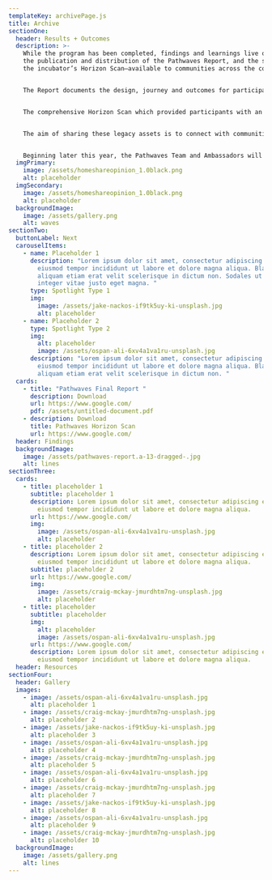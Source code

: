 ```yaml
---
templateKey: archivePage.js
title: Archive
sectionOne:
  header: Results + Outcomes
  description: >-
    While the program has been completed, findings and learnings live on with
    the publication and distribution of the Pathwaves Report, and the sharing of
    the incubator’s Horizon Scan—available to communities across the country.


    The Report documents the design, journey and outcomes for participants. 


    The comprehensive Horizon Scan which provided participants with an understanding of the digital drivers of change and trends—and the social, technological, environmental, economic, political, values and legal shifts influencing the future of music in Canada and other markets around the world, is also available for download. 


    The aim of sharing these legacy assets is to connect with communities across the country in the hope that they are inspired by the outcomes, and are compelled to continue the conversations. 


    Beginning later this year, the Pathwaves Team and Ambassadors will now be presenting and facilitating workshops at conferences and events across the country. If you are interested in partnering with us, please be in touch!
  imgPrimary:
    image: /assets/homeshareopinion_1.0black.png
    alt: placeholder
  imgSecondary:
    image: /assets/homeshareopinion_1.0black.png
    alt: placeholder
  backgroundImage:
    image: /assets/gallery.png
    alt: waves
sectionTwo:
  buttonLabel: Next
  carouselItems:
    - name: Placeholder 1
      description: "Lorem ipsum dolor sit amet, consectetur adipiscing elit, sed do
        eiusmod tempor incididunt ut labore et dolore magna aliqua. Blandit
        aliquam etiam erat velit scelerisque in dictum non. Sodales ut eu sem
        integer vitae justo eget magna. "
      type: Spotlight Type 1
      img:
        image: /assets/jake-nackos-if9tk5uy-ki-unsplash.jpg
        alt: placeholder
    - name: Placeholder 2
      type: Spotlight Type 2
      img:
        alt: placeholder
        image: /assets/ospan-ali-6xv4a1va1ru-unsplash.jpg
      description: "Lorem ipsum dolor sit amet, consectetur adipiscing elit, sed do
        eiusmod tempor incididunt ut labore et dolore magna aliqua. Blandit
        aliquam etiam erat velit scelerisque in dictum non. "
  cards:
    - title: "Pathwaves Final Report "
      description: Download
      url: https://www.google.com/
      pdf: /assets/untitled-document.pdf
    - description: Download
      title: Pathwaves Horizon Scan
      url: https://www.google.com/
  header: Findings
  backgroundImage:
    image: /assets/pathwaves-report.a-13-dragged-.jpg
    alt: lines
sectionThree:
  cards:
    - title: placeholder 1
      subtitle: placeholder 1
      description: Lorem ipsum dolor sit amet, consectetur adipiscing elit, sed do
        eiusmod tempor incididunt ut labore et dolore magna aliqua.
      url: https://www.google.com/
      img:
        image: /assets/ospan-ali-6xv4a1va1ru-unsplash.jpg
        alt: placeholder
    - title: placeholder 2
      description: Lorem ipsum dolor sit amet, consectetur adipiscing elit, sed do
        eiusmod tempor incididunt ut labore et dolore magna aliqua.
      subtitle: placeholder 2
      url: https://www.google.com/
      img:
        image: /assets/craig-mckay-jmurdhtm7ng-unsplash.jpg
        alt: placeholder
    - title: placeholder
      subtitle: placeholder
      img:
        alt: placeholder
        image: /assets/ospan-ali-6xv4a1va1ru-unsplash.jpg
      url: https://www.google.com/
      description: Lorem ipsum dolor sit amet, consectetur adipiscing elit, sed do
        eiusmod tempor incididunt ut labore et dolore magna aliqua.
  header: Resources
sectionFour:
  header: Gallery
  images:
    - image: /assets/ospan-ali-6xv4a1va1ru-unsplash.jpg
      alt: placeholder 1
    - image: /assets/craig-mckay-jmurdhtm7ng-unsplash.jpg
      alt: placeholder 2
    - image: /assets/jake-nackos-if9tk5uy-ki-unsplash.jpg
      alt: placeholder 3
    - image: /assets/ospan-ali-6xv4a1va1ru-unsplash.jpg
      alt: placeholder 4
    - image: /assets/craig-mckay-jmurdhtm7ng-unsplash.jpg
      alt: placeholder 5
    - image: /assets/ospan-ali-6xv4a1va1ru-unsplash.jpg
      alt: placeholder 6
    - image: /assets/craig-mckay-jmurdhtm7ng-unsplash.jpg
      alt: placeholder 7
    - image: /assets/jake-nackos-if9tk5uy-ki-unsplash.jpg
      alt: placeholder 8
    - image: /assets/ospan-ali-6xv4a1va1ru-unsplash.jpg
      alt: placeholder 9
    - image: /assets/craig-mckay-jmurdhtm7ng-unsplash.jpg
      alt: placeholder 10
  backgroundImage:
    image: /assets/gallery.png
    alt: lines
---
```

